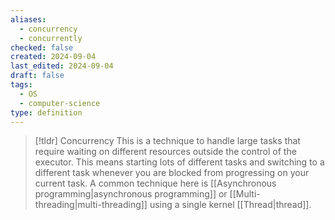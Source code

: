 ```yaml
---
aliases:
  - concurrency
  - concurrently
checked: false
created: 2024-09-04
last_edited: 2024-09-04
draft: false
tags:
  - OS
  - computer-science
type: definition
---
```

>[!tldr] Concurrency
> This is a technique to handle large tasks that require waiting on different resources outside the control of the executor. This means starting lots of different tasks and switching to a different task whenever you are blocked from progressing on your current task. A common technique here is [[Asynchronous programming|asynchronous programming]] or [[Multi-threading|multi-threading]] using a single kernel [[Thread|thread]].

